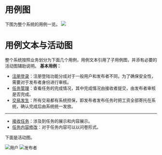 # 用例图
下图为整个系统的用例一览。
![](USECASE/usecases.PNG)

# 用例文本与活动图
整个系统按照业务划分为下面几个用例，用例文本引用了子用例图，并添有必要的活动图辅助说明。
**基本用例：**
 -  [注册登录](register_login.md)：注册登陆功能分成对于一般用户和发布者不同，为了确保安全性，需要对于发布者身份进行审核。
 -  [任务管理](manage_dishes.md)：查看任务的完成情况，其中完成情况由接收者提交，由发布者审核是否完成。
 -  [交易发生](operate_order.md)：所有交易都有系统担保，即发布者发布任务时把工资全部寄托在系统，确认完成后由系统统一发放。
 ---
 -  [接收任务](make_order.md)：涉及到任务的展示和内容展示。
 -  [任务内容修改](customer_history_order.md)：对于任务内容可以以问卷形式。






下面是活动图。

![用户](USECASE/accepecter.PNG)
![发布者](USECASE/publisher.PNG)
